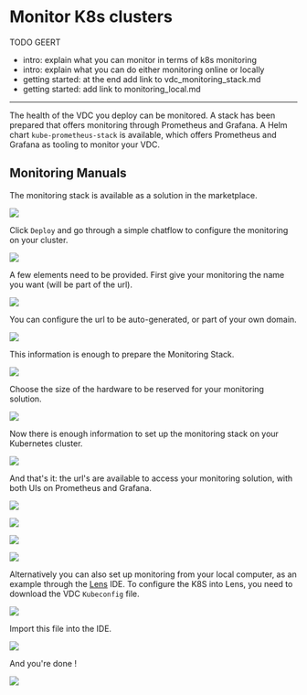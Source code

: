 # Monitor K8s clusters 
TODO GEERT
- intro: explain what you can monitor in terms of k8s monitoring
- intro: explain what you can do either monitoring online or locally
- getting started: at the end add link to vdc_monitoring_stack.md
- getting started:  add link to monitoring_local.md

------------

The health of the VDC you deploy can be monitored. A stack has been prepared that offers monitoring through Prometheus and Grafana. A Helm chart `kube-prometheus-stack` is available, which offers Prometheus and Grafana as tooling to monitor your VDC. 

## Monitoring Manuals

The monitoring stack is available as a solution in the marketplace. 

![](img/evdc_k8s_monitoring_01_mktpl.png) 

Click `Deploy` and go through a simple chatflow to configure the monitoring on your cluster. 

![](img/evdc_k8s_monitoring_02_mktpl2.png)

A few elements need to be provided. 
First give your monitoring the name you want (will be part of the url).

![](img/evdc_k8s_monitoring_03_name.png)

You can configure the url to be auto-generated, or part of your own domain. 

![](img/evdc_k8s_monitoring_04_subdomain.png)

This information is enough to prepare the Monitoring Stack. 

![](img/evdc_k8s_monitoring_05_deploying.png)

Choose the size of the hardware to be reserved for your monitoring solution. 

![](img/evdc_k8s_monitoring_06_flavour.png)

Now there is enough information to set up the monitoring stack on your Kubernetes cluster. 

![](img/evdc_k8s_monitoring_07_init.png)

And that's it: the url's are available to access your monitoring solution, with both UIs on Prometheus and Grafana. 

![](img/evdc_k8s_monitoring_08_success.png)

![](img/evdc_k8s_monitoring_09_prometheus.png)

![](img/evdc_k8s_monitoring_09_grafana1.png)

![](img/evdc_k8s_monitoring_11_grafana3.png)

Alternatively you can also set up monitoring from your local computer, as an example through the [Lens](https://k8slens.dev/) IDE. To configure the K8S into Lens, you need to download the VDC `Kubeconfig` file. 

![](img/evdc_k8s_monitoring_12_kubeconfig.png)

Import this file into the IDE.

![](img/evdc_k8s_monitoring_13_lens_kubeconfig.png)

And you're done !

![](img/evdc_k8s_monitoring_14_lens.png)
